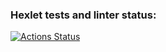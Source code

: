 ### Hexlet tests and linter status:
[![Actions Status](https://github.com/sergdemc/python-project-52/workflows/hexlet-check/badge.svg)](https://github.com/sergdemc/python-project-52/actions)